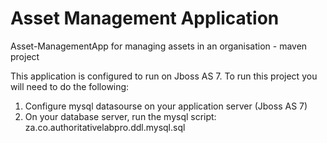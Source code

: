 # Asset Management Application
Asset-ManagementApp for managing assets in an organisation - maven project

This application is configured to run on Jboss AS 7. To run this project you will need to do the following:
   1. Configure mysql datasourse on your application server (Jboss AS 7)
   2. On your database server, run the mysql script: za.co.authoritativelabpro.ddl.mysql.sql
